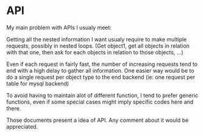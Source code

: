 # API

My main problem with APIs I usualy meet:

Getting all the nested information I want usualy require to make
multiple requests, possibly in nested loops. (Get object1, get all
objects in relation with that one, then ask for each objects in relation
to those objects, ...)

Even if each request in fairly fast, the number of increasing requests
tend to end with a high delay to gather all information. One easier way
would be to do a single request per object type to the end backend (ie:
one request per table for mysql backend)

To avoid having to maintain alot of different function, I tend to prefer
generic functions, even if some special cases might imply specific codes
here and there.


Those documents present a idea of API. Any comment about it would be
appreciated.

